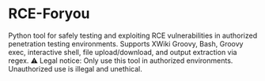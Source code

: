 # RCE-Foryou
Python tool for safely testing and exploiting RCE vulnerabilities in authorized penetration testing environments. Supports XWiki Groovy, Bash, Groovy exec, interactive shell, file upload/download, and output extraction via regex. ⚠️ Legal notice: Only use this tool in authorized environments. Unauthorized use is illegal and unethical.
